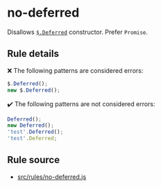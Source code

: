 # no-deferred

Disallows [`$.Deferred`](https://api.jquery.com/jQuery.Deferred/) constructor. Prefer `Promise`.

## Rule details

❌ The following patterns are considered errors:
```js
$.Deferred();
new $.Deferred();
```

✔️ The following patterns are not considered errors:
```js
Deferred();
new Deferred();
'test'.Deferred();
'test'.Deferred;
```

## Rule source

* [src/rules/no-deferred.js](/src/rules/no-deferred.js)
